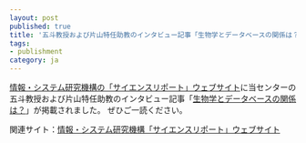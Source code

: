 ```yaml
---
layout: post
published: true
title: '五斗教授および片山特任助教のインタビュー記事「生物学とデータベースの関係は？」公開のお知らせ'
tags:
- publishment
category: ja
---
```


[情報・システム研究機構の「サイエンスリポート」ウェブサイト](https://sr.rois.ac.jp/index.html)に当センターの五斗教授および片山特任助教のインタビュー記事「[生物学とデータベースの関係は？](https://sr.rois.ac.jp/article/sr/010.html)」が掲載されました。
ぜひご一読ください。

関連サイト：[情報・システム研究機構「サイエンスリポート」ウェブサイト](https://sr.rois.ac.jp/index.html)